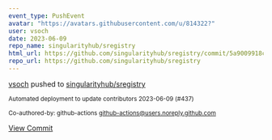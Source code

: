 ```yaml
---
event_type: PushEvent
avatar: "https://avatars.githubusercontent.com/u/814322?"
user: vsoch
date: 2023-06-09
repo_name: singularityhub/sregistry
html_url: https://github.com/singularityhub/sregistry/commit/5a9009918cc17cd0f9ccf249117cacee41b781a5
repo_url: https://github.com/singularityhub/sregistry
---
```


<a href='https://github.com/vsoch' target='_blank'>vsoch</a> pushed to <a href='https://github.com/singularityhub/sregistry' target='_blank'>singularityhub/sregistry</a>

<small>Automated deployment to update contributors 2023-06-09 (#437)

Co-authored-by: github-actions <github-actions@users.noreply.github.com></small>

<a href='https://github.com/singularityhub/sregistry/commit/5a9009918cc17cd0f9ccf249117cacee41b781a5' target='_blank'>View Commit</a>